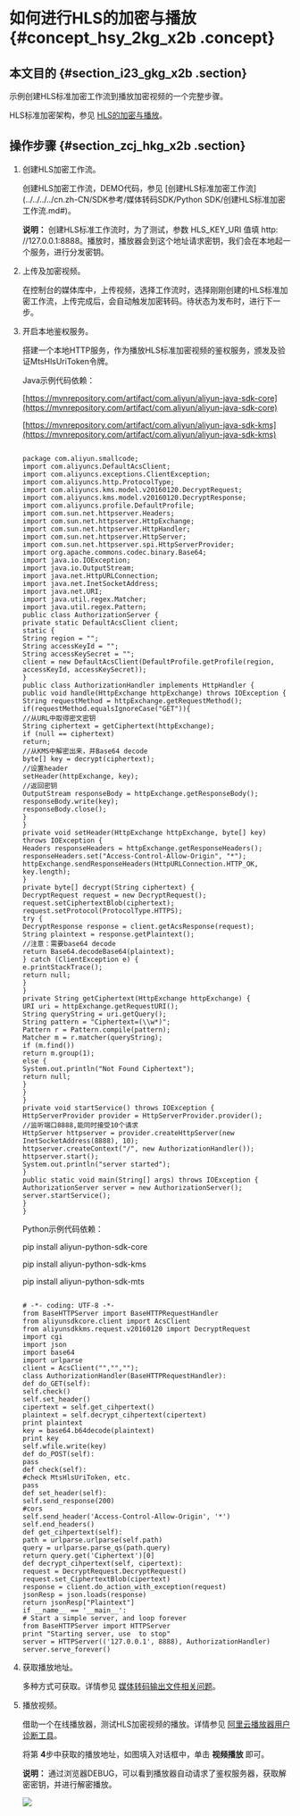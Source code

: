 # 如何进行HLS的加密与播放 {#concept_hsy_2kg_x2b .concept}

## 本文目的 {#section_i23_gkg_x2b .section}

示例创建HLS标准加密工作流到播放加密视频的一个完整步骤。

HLS标准加密架构，参见 [HLS的加密与播放](../../../../cn.zh-CN/开发指南/视频加密/HLS标准加密.md#)。

## 操作步骤 {#section_zcj_hkg_x2b .section}

1.  创建HLS加密工作流。

    创建HLS加密工作流，DEMO代码，参见 [创建HLS标准加密工作流](../../../../cn.zh-CN/SDK参考/媒体转码SDK/Python SDK/创建HLS标准加密工作流.md#)。

    **说明：** 创建HLS标准工作流时，为了测试，参数 HLS\_KEY\_URI 值填 http: //127.0.0.1:8888。播放时，播放器会到这个地址请求密钥，我们会在本地起一个服务，进行分发密钥。

2.  上传及加密视频。

    在控制台的媒体库中，上传视频，选择工作流时，选择刚刚创建的HLS标准加密工作流，上传完成后，会自动触发加密转码。待状态为发布时，进行下一步。

3.  开启本地鉴权服务。

    搭建一个本地HTTP服务，作为播放HLS标准加密视频的鉴权服务，颁发及验证MtsHlsUriToken令牌。

    Java示例代码依赖：

    [https://mvnrepository.com/artifact/com.aliyun/aliyun-java-sdk-core](https://mvnrepository.com/artifact/com.aliyun/aliyun-java-sdk-core)

    [https://mvnrepository.com/artifact/com.aliyun/aliyun-java-sdk-kms](https://mvnrepository.com/artifact/com.aliyun/aliyun-java-sdk-kms)

    ```
    
    package com.aliyun.smallcode;
    import com.aliyuncs.DefaultAcsClient;
    import com.aliyuncs.exceptions.ClientException;
    import com.aliyuncs.http.ProtocolType;
    import com.aliyuncs.kms.model.v20160120.DecryptRequest;
    import com.aliyuncs.kms.model.v20160120.DecryptResponse;
    import com.aliyuncs.profile.DefaultProfile;
    import com.sun.net.httpserver.Headers;
    import com.sun.net.httpserver.HttpExchange;
    import com.sun.net.httpserver.HttpHandler;
    import com.sun.net.httpserver.HttpServer;
    import com.sun.net.httpserver.spi.HttpServerProvider;
    import org.apache.commons.codec.binary.Base64;
    import java.io.IOException;
    import java.io.OutputStream;
    import java.net.HttpURLConnection;
    import java.net.InetSocketAddress;
    import java.net.URI;
    import java.util.regex.Matcher;
    import java.util.regex.Pattern;
    public class AuthorizationServer {
    private static DefaultAcsClient client;
    static {
    String region = "";
    String accessKeyId = "";
    String accessKeySecret = "";
    client = new DefaultAcsClient(DefaultProfile.getProfile(region, accessKeyId, accessKeySecret));
    }
    public class AuthorizationHandler implements HttpHandler {
    public void handle(HttpExchange httpExchange) throws IOException {
    String requestMethod = httpExchange.getRequestMethod();
    if(requestMethod.equalsIgnoreCase("GET")){
    //从URL中取得密文密钥
    String ciphertext = getCiphertext(httpExchange);
    if (null == ciphertext)
    return;
    //从KMS中解密出来，并Base64 decode
    byte[] key = decrypt(ciphertext);
    //设置header
    setHeader(httpExchange, key);
    //返回密钥
    OutputStream responseBody = httpExchange.getResponseBody();
    responseBody.write(key);
    responseBody.close();
    }
    }
    private void setHeader(HttpExchange httpExchange, byte[] key) throws IOException {
    Headers responseHeaders = httpExchange.getResponseHeaders();
    responseHeaders.set("Access-Control-Allow-Origin", "*");
    httpExchange.sendResponseHeaders(HttpURLConnection.HTTP_OK, key.length);
    }
    private byte[] decrypt(String ciphertext) {
    DecryptRequest request = new DecryptRequest();
    request.setCiphertextBlob(ciphertext);
    request.setProtocol(ProtocolType.HTTPS);
    try {
    DecryptResponse response = client.getAcsResponse(request);
    String plaintext = response.getPlaintext();
    //注意：需要base64 decode
    return Base64.decodeBase64(plaintext);
    } catch (ClientException e) {
    e.printStackTrace();
    return null;
    }
    }
    private String getCiphertext(HttpExchange httpExchange) {
    URI uri = httpExchange.getRequestURI();
    String queryString = uri.getQuery();
    String pattern = "Ciphertext=(\\w*)";
    Pattern r = Pattern.compile(pattern);
    Matcher m = r.matcher(queryString);
    if (m.find())
    return m.group(1);
    else {
    System.out.println("Not Found Ciphertext");
    return null;
    }
    }
    }
    private void startService() throws IOException {
    HttpServerProvider provider = HttpServerProvider.provider();
    //监听端口8888,能同时接受10个请求
    HttpServer httpserver = provider.createHttpServer(new InetSocketAddress(8888), 10);
    httpserver.createContext("/", new AuthorizationHandler());
    httpserver.start();
    System.out.println("server started");
    }
    public static void main(String[] args) throws IOException {
    AuthorizationServer server = new AuthorizationServer();
    server.startService();
    }
    }
    ```

    Python示例代码依赖：

    pip install aliyun-python-sdk-core

    pip install aliyun-python-sdk-kms

    pip install aliyun-python-sdk-mts

    ```
    
    # -*- coding: UTF-8 -*- 
    from BaseHTTPServer import BaseHTTPRequestHandler
    from aliyunsdkcore.client import AcsClient
    from aliyunsdkkms.request.v20160120 import DecryptRequest
    import cgi
    import json
    import base64
    import urlparse
    client = AcsClient("","","");
    class AuthorizationHandler(BaseHTTPRequestHandler):
    def do_GET(self):
    self.check()
    self.set_header()
    cipertext = self.get_cihpertext()
    plaintext = self.decrypt_cihpertext(cipertext)
    print plaintext
    key = base64.b64decode(plaintext)
    print key
    self.wfile.write(key)
    def do_POST(self):
    pass
    def check(self):
    #check MtsHlsUriToken, etc.
    pass
    def set_header(self):
    self.send_response(200)
    #cors
    self.send_header('Access-Control-Allow-Origin', '*')
    self.end_headers()
    def get_cihpertext(self):
    path = urlparse.urlparse(self.path)
    query = urlparse.parse_qs(path.query)
    return query.get('Ciphertext')[0]
    def decrypt_cihpertext(self, cipertext):
    request = DecryptRequest.DecryptRequest()
    request.set_CiphertextBlob(cipertext)
    response = client.do_action_with_exception(request)
    jsonResp = json.loads(response)
    return jsonResp["Plaintext"]
    if __name__ == '__main__':
    # Start a simple server, and loop forever
    from BaseHTTPServer import HTTPServer
    print "Starting server, use  to stop"
    server = HTTPServer(('127.0.0.1', 8888), AuthorizationHandler)
    server.serve_forever()
    ```

4.  获取播放地址。

    多种方式可获取。详情参见 [媒体转码输出文件相关问题](https://help.aliyun.com/document_detail/50628.html)。

5.  播放视频。

    借助一个在线播放器，测试HLS加密视频的播放。详情参见 [阿里云播放器用户诊断工具](http://player.alicdn.com/detection.html)。

    将第 **4**步中获取的播放地址，如图填入对话框中，单击 **视频播放** 即可。

    **说明：** 通过浏览器DEBUG，可以看到播放器自动请求了鉴权服务器，获取解密密钥，并进行解密播放。

    ![](http://static-aliyun-doc.oss-cn-hangzhou.aliyuncs.com/assets/img/11375/154106407710097_zh-CN.png)


